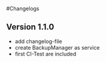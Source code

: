 #Changelogs

## Version 1.1.0

- add changelog-file
- create BackupManager as service
- first CI-Test are included